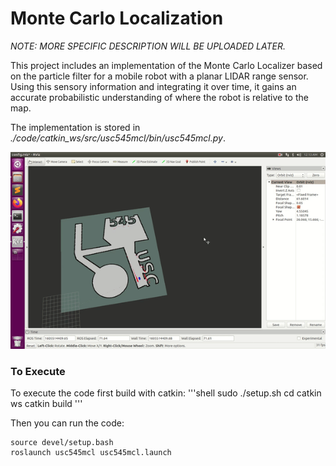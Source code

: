 # Monte Carlo Localization

*NOTE: MORE SPECIFIC DESCRIPTION WILL BE UPLOADED LATER.*

This project includes an implementation of the Monte Carlo Localizer based on the particle filter for a mobile robot with a planar LIDAR range sensor. Using this sensory information and integrating it over time, it gains an accurate probabilistic understanding of where the robot is relative to the map.

The implementation is stored in *./code/catkin_ws/src/usc545mcl/bin/usc545mcl.py*.


![image](./rec.gif)
 


 ### To Execute

To execute the code first build with catkin:
'''shell
sudo ./setup.sh
cd catkin ws
catkin build
'''

Then you can run the code:

    source devel/setup.bash
    roslaunch usc545mcl usc545mcl.launch

    
